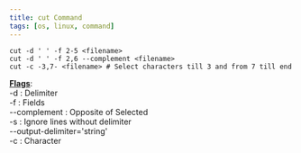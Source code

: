 ```yaml
---
title: cut Command
tags: [os, linux, command]
---
```


````shell
cut -d ' ' -f 2-5 <filename>
cut -d ' ' -f 2,6 --complement <filename>
cut -c -3,7- <filename> # Select characters till 3 and from 7 till end
````

**<u>Flags</u>**:  
-d : Delimiter  
-f : Fields  
--complement : Opposite of Selected  
-s : Ignore lines without delimiter  
--output-delimiter='string'  
-c : Character